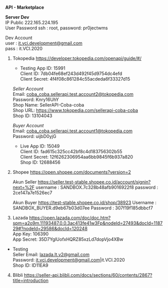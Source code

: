**API - Marketplace**

**Server Dev**<br>
IP Public 222.165.224.195<br>
User Password ssh : root, password: pr0jectwms

Dev Account<br>
user : it.vci.development@gmail.com<br>
pass : it.VCI.2020

1. Tokopedia https://developer.tokopedia.com/openapi/guide/#/
	- Testing
	App ID: 15991 <br>
	Client ID: 7db04fe68ef243d492f45d9754dc4efd <br>
	Client Secret: 4f4f08c861284c55acdeda6f33327d15
	
	_Seller Account_<br>
	Email: coba_coba.sellerapi.test.account2@tokopedia.com <br>
	Password: Knry16UhY <br>
	Shop Name: SellerAPI-Coba-coba <br>
	Shop URL: https://www.tokopedia.com/sellerapi-coba-coba <br>
	Shop ID: 13104043

	_Buyer Account_<br>
	Email: coba_coba.sellerapi.test.account1@tokopedia.com <br>
	Password: uijbD0yjG

	- Live
	App ID: 15049<br>
	Client ID: fad615c325cc42bf8c4d183756302b55 <br>
	Client Secret: 12f6262306954aa6bb9845f6b937a820 <br>
	Shop ID: 12688456

2. Shopee https://open.shopee.com/documents?version=2

	Akun Seller 
	https://seller.test-stable.shopee.co.id/account/signin?next=%2F
	username : SANDBOX.7c328b48afb9016922f8
	password : 2ce147a7e1526ec7


	Akun Buyer
	https://test-stable.shopee.co.id/shop/38923
	Username : SANDBOX_BUYER.d9eb67b03d07ee
	Password : 307f19f185dbbcf7

3. Lazada https://open.lazada.com/doc/doc.htm?spm=a2o9m.11193487.0.0.3ac413fe41w3Fp&nodeId=27493&docId=118729#?nodeId=29586&docId=120248<br>
App Key: 106390<br>
App Secret: 35D7YglUofxHQRZ85xzLd7dopVjo4XBw

- Testing<br>
Seller Email: lazada.lt.v2@gmail.com<br>
Password: it.vci.development@gmail.com|it.VCI.2020<br>
Shop ID: ID11EA9

4. Blibli https://seller-api.blibli.com/docs/sections/60/contents/2867?title=introduction
